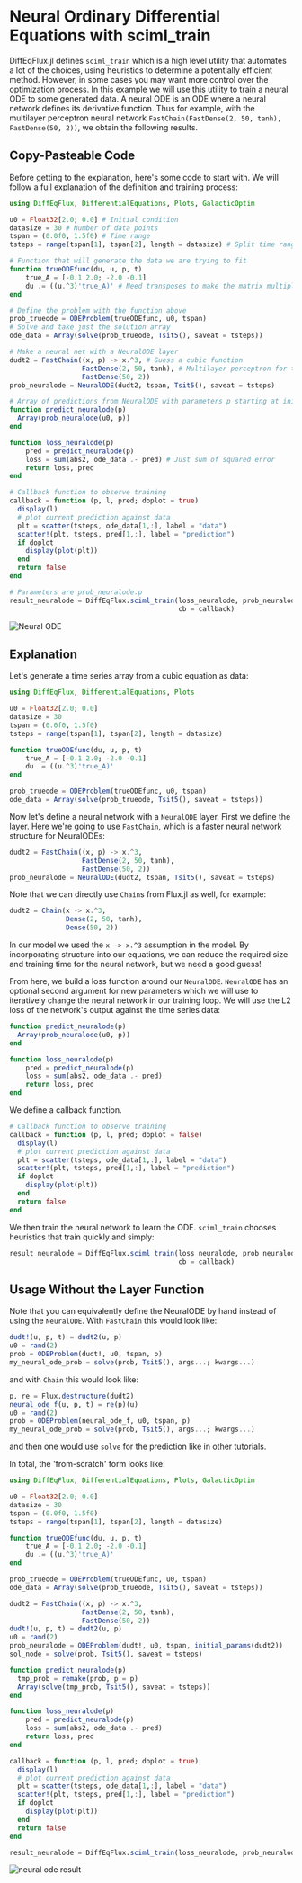 # Neural Ordinary Differential Equations with sciml_train

DiffEqFlux.jl defines `sciml_train` which is a high level utility that automates
a lot of the choices, using heuristics to determine a potentially efficient method.
However, in some cases you may want more control over the optimization process.
In this example we will use this utility to train a neural ODE to some
generated data. A neural ODE is an ODE where a neural
network defines its derivative function. Thus for example, with the multilayer
perceptron neural network `FastChain(FastDense(2, 50, tanh), FastDense(50, 2))`,
we obtain  the following results.

## Copy-Pasteable Code

Before getting to the explanation, here's some code to start with. We will
follow a full explanation of the definition and training process:

```julia
using DiffEqFlux, DifferentialEquations, Plots, GalacticOptim

u0 = Float32[2.0; 0.0] # Initial condition
datasize = 30 # Number of data points
tspan = (0.0f0, 1.5f0) # Time range
tsteps = range(tspan[1], tspan[2], length = datasize) # Split time range into equal steps for each data point

# Function that will generate the data we are trying to fit
function trueODEfunc(du, u, p, t)
    true_A = [-0.1 2.0; -2.0 -0.1]
    du .= ((u.^3)'true_A)' # Need transposes to make the matrix multiplication work
end

# Define the problem with the function above
prob_trueode = ODEProblem(trueODEfunc, u0, tspan)
# Solve and take just the solution array
ode_data = Array(solve(prob_trueode, Tsit5(), saveat = tsteps))

# Make a neural net with a NeuralODE layer
dudt2 = FastChain((x, p) -> x.^3, # Guess a cubic function
                  FastDense(2, 50, tanh), # Multilayer perceptron for the part we don't know
                  FastDense(50, 2))
prob_neuralode = NeuralODE(dudt2, tspan, Tsit5(), saveat = tsteps)

# Array of predictions from NeuralODE with parameters p starting at initial condition u0
function predict_neuralode(p)
  Array(prob_neuralode(u0, p))
end

function loss_neuralode(p)
    pred = predict_neuralode(p)
    loss = sum(abs2, ode_data .- pred) # Just sum of squared error
    return loss, pred
end

# Callback function to observe training
callback = function (p, l, pred; doplot = true)
  display(l)
  # plot current prediction against data
  plt = scatter(tsteps, ode_data[1,:], label = "data")
  scatter!(plt, tsteps, pred[1,:], label = "prediction")
  if doplot
    display(plot(plt))
  end
  return false
end

# Parameters are prob_neuralode.p
result_neuralode = DiffEqFlux.sciml_train(loss_neuralode, prob_neuralode.p,
                                          cb = callback)
```

![Neural ODE](https://user-images.githubusercontent.com/1814174/88589293-e8207f80-d026-11ea-86e2-8a3feb8252ca.gif)

## Explanation

Let's generate a time series array from a cubic equation as data:

```julia
using DiffEqFlux, DifferentialEquations, Plots

u0 = Float32[2.0; 0.0]
datasize = 30
tspan = (0.0f0, 1.5f0)
tsteps = range(tspan[1], tspan[2], length = datasize)

function trueODEfunc(du, u, p, t)
    true_A = [-0.1 2.0; -2.0 -0.1]
    du .= ((u.^3)'true_A)'
end

prob_trueode = ODEProblem(trueODEfunc, u0, tspan)
ode_data = Array(solve(prob_trueode, Tsit5(), saveat = tsteps))
```

Now let's define a neural network with a `NeuralODE` layer. First we define
the layer. Here we're going to use `FastChain`, which is a faster neural network
structure for NeuralODEs:

```julia
dudt2 = FastChain((x, p) -> x.^3,
                  FastDense(2, 50, tanh),
                  FastDense(50, 2))
prob_neuralode = NeuralODE(dudt2, tspan, Tsit5(), saveat = tsteps)
```

Note that we can directly use `Chain`s from Flux.jl as well, for example:

```julia
dudt2 = Chain(x -> x.^3,
              Dense(2, 50, tanh),
              Dense(50, 2))
```

In our model we used the `x -> x.^3` assumption in the model. By incorporating
structure into our equations, we can reduce the required size and training time
for the neural network, but we need a good guess!

From here, we build a loss function around our `NeuralODE`. `NeuralODE` has an optional
second argument for new parameters which we will use to iteratively change the
neural network in our training loop. We will use the L2 loss of the network's
output against the time series data:

```julia
function predict_neuralode(p)
  Array(prob_neuralode(u0, p))
end

function loss_neuralode(p)
    pred = predict_neuralode(p)
    loss = sum(abs2, ode_data .- pred)
    return loss, pred
end
```

We define a callback function.

```julia
# Callback function to observe training
callback = function (p, l, pred; doplot = false)
  display(l)
  # plot current prediction against data
  plt = scatter(tsteps, ode_data[1,:], label = "data")
  scatter!(plt, tsteps, pred[1,:], label = "prediction")
  if doplot
    display(plot(plt))
  end
  return false
end
```

We then train the neural network to learn the ODE. `sciml_train` chooses heuristics
that train quickly and simply:

```julia
result_neuralode = DiffEqFlux.sciml_train(loss_neuralode, prob_neuralode.p,
                                          cb = callback)
```

## Usage Without the Layer Function

Note that you can equivalently define the NeuralODE by hand instead of using
the `NeuralODE`. With `FastChain` this would look like:

```julia
dudt!(u, p, t) = dudt2(u, p)
u0 = rand(2)
prob = ODEProblem(dudt!, u0, tspan, p)
my_neural_ode_prob = solve(prob, Tsit5(), args...; kwargs...)
```

and with `Chain` this would look like:

```julia
p, re = Flux.destructure(dudt2)
neural_ode_f(u, p, t) = re(p)(u)
u0 = rand(2)
prob = ODEProblem(neural_ode_f, u0, tspan, p)
my_neural_ode_prob = solve(prob, Tsit5(), args...; kwargs...)
```

and then one would use `solve` for the prediction like in other tutorials.

In total, the 'from-scratch' form looks like:

```julia
using DiffEqFlux, DifferentialEquations, Plots, GalacticOptim

u0 = Float32[2.0; 0.0]
datasize = 30
tspan = (0.0f0, 1.5f0)
tsteps = range(tspan[1], tspan[2], length = datasize)

function trueODEfunc(du, u, p, t)
    true_A = [-0.1 2.0; -2.0 -0.1]
    du .= ((u.^3)'true_A)'
end

prob_trueode = ODEProblem(trueODEfunc, u0, tspan)
ode_data = Array(solve(prob_trueode, Tsit5(), saveat = tsteps))

dudt2 = FastChain((x, p) -> x.^3,
                  FastDense(2, 50, tanh),
                  FastDense(50, 2))
dudt!(u, p, t) = dudt2(u, p)
u0 = rand(2)
prob_neuralode = ODEProblem(dudt!, u0, tspan, initial_params(dudt2))
sol_node = solve(prob, Tsit5(), saveat = tsteps)

function predict_neuralode(p)
  tmp_prob = remake(prob, p = p)
  Array(solve(tmp_prob, Tsit5(), saveat = tsteps))
end

function loss_neuralode(p)
    pred = predict_neuralode(p)
    loss = sum(abs2, ode_data .- pred)
    return loss, pred
end

callback = function (p, l, pred; doplot = true)
  display(l)
  # plot current prediction against data
  plt = scatter(tsteps, ode_data[1,:], label = "data")
  scatter!(plt, tsteps, pred[1,:], label = "prediction")
  if doplot
    display(plot(plt))
  end
  return false
end

result_neuralode = DiffEqFlux.sciml_train(loss_neuralode, prob_neuralode.p, cb = callback)
```

![neural ode result](https://user-images.githubusercontent.com/1814174/122685787-8c7d5880-d1db-11eb-8655-e2a733d8a3b2.png)
